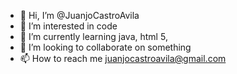 - 👋 Hi, I’m @JuanjoCastroAvila
- 👀 I’m interested in code
- 🌱 I’m currently learning java, html 5, 
- 💞️ I’m looking to collaborate on something
- 📫 How to reach me juanjocastroavila@gmail.com

<!---
JuanjoCastroAvila/JuanjoCastroAvila is a ✨ special ✨ repository because its `README.md` (this file) appears on your GitHub profile.
You can click the Preview link to take a look at your changes.
